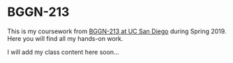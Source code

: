 # BGGN-213

This is my coursework from [BGGN-213 at UC San Diego](http://bioboot.github.io/bggn213_S19/) during Spring 2019. Here you will find all my hands-on work.

I will add my class content here soon...
